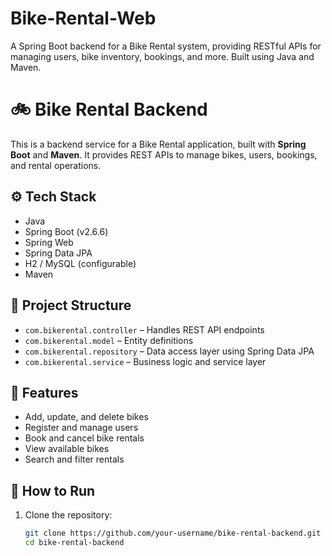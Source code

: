 # Bike-Rental-Web
A Spring Boot backend for a Bike Rental system, providing RESTful APIs for managing users, bike inventory, bookings, and more. Built using Java and Maven.
# 🚲 Bike Rental Backend

This is a backend service for a Bike Rental application, built with **Spring Boot** and **Maven**. It provides REST APIs to manage bikes, users, bookings, and rental operations.

## ⚙️ Tech Stack

- Java
- Spring Boot (v2.6.6)
- Spring Web
- Spring Data JPA
- H2 / MySQL (configurable)
- Maven

## 📁 Project Structure

- `com.bikerental.controller` – Handles REST API endpoints
- `com.bikerental.model` – Entity definitions
- `com.bikerental.repository` – Data access layer using Spring Data JPA
- `com.bikerental.service` – Business logic and service layer

## 🧪 Features

- Add, update, and delete bikes
- Register and manage users
- Book and cancel bike rentals
- View available bikes
- Search and filter rentals

## 🚀 How to Run

1. Clone the repository:
   ```bash
   git clone https://github.com/your-username/bike-rental-backend.git
   cd bike-rental-backend

